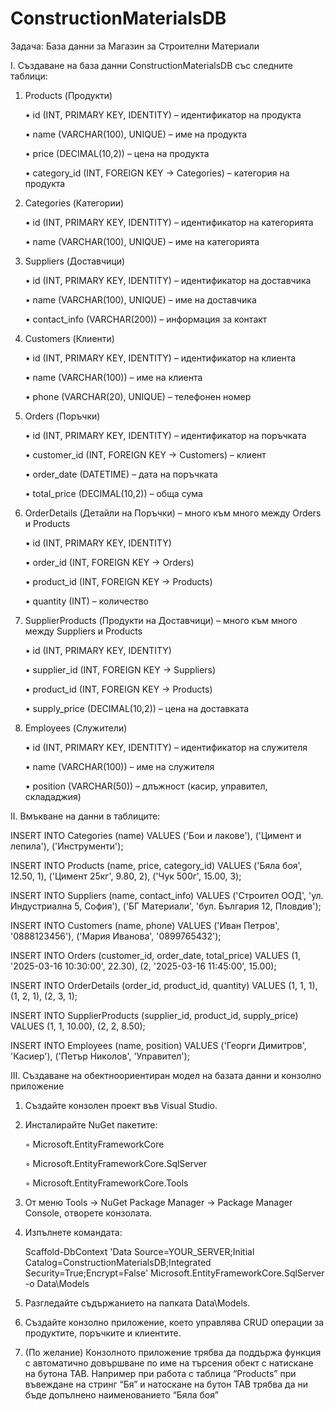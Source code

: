 # ConstructionMaterialsDB

Задача: База данни за Магазин за Строителни Материали

I. Създаване на база данни ConstructionMaterialsDB със следните таблици:

1. Products (Продукти)
    
    • id (INT, PRIMARY KEY, IDENTITY) – идентификатор на продукта
   
    • name (VARCHAR(100), UNIQUE) – име на продукта
   
    • price (DECIMAL(10,2)) – цена на продукта
   
    • category_id (INT, FOREIGN KEY → Categories) – категория на продукта
   
2. Categories (Категории)
   
    • id (INT, PRIMARY KEY, IDENTITY) – идентификатор на категорията
   
    • name (VARCHAR(100), UNIQUE) – име на категорията
   
3. Suppliers (Доставчици)
   
    • id (INT, PRIMARY KEY, IDENTITY) – идентификатор на доставчика
   
    • name (VARCHAR(100), UNIQUE) – име на доставчика
   
    • contact_info (VARCHAR(200)) – информация за контакт
   
4. Customers (Клиенти)
   
    • id (INT, PRIMARY KEY, IDENTITY) – идентификатор на клиента
   
    • name (VARCHAR(100)) – име на клиента
   
    • phone (VARCHAR(20), UNIQUE) – телефонен номер
   
5. Orders (Поръчки)
    
    • id (INT, PRIMARY KEY, IDENTITY) – идентификатор на поръчката
    
    • customer_id (INT, FOREIGN KEY → Customers) – клиент
    
    • order_date (DATETIME) – дата на поръчката
    
    • total_price (DECIMAL(10,2)) – обща сума
    
6. OrderDetails (Детайли на Поръчки) – много към много между Orders и Products
    
    • id (INT, PRIMARY KEY, IDENTITY)
    
    • order_id (INT, FOREIGN KEY → Orders)
    
    • product_id (INT, FOREIGN KEY → Products)
    
    • quantity (INT) – количество
    
7. SupplierProducts (Продукти на Доставчици) – много към много между Suppliers и Products
    
    • id (INT, PRIMARY KEY, IDENTITY)
    
    • supplier_id (INT, FOREIGN KEY → Suppliers)

    • product_id (INT, FOREIGN KEY → Products)
    
    • supply_price (DECIMAL(10,2)) – цена на доставката
    
8. Employees (Служители)
    
    • id (INT, PRIMARY KEY, IDENTITY) – идентификатор на служителя
    
    • name (VARCHAR(100)) – име на служителя
    
    • position (VARCHAR(50)) – длъжност (касир, управител, склададжия)
   
II. Вмъкване на данни в таблиците:

INSERT INTO Categories (name) VALUES
('Бои и лакове'),
('Цимент и лепила'),
('Инструменти');

INSERT INTO Products (name, price, category_id) VALUES
('Бяла боя', 12.50, 1),
('Цимент 25кг', 9.80, 2),
('Чук 500г', 15.00, 3);

INSERT INTO Suppliers (name, contact_info) VALUES
('Строител ООД', 'ул. Индустриална 5, София'),
('БГ Материали', 'бул. България 12, Пловдив');

INSERT INTO Customers (name, phone) VALUES
('Иван Петров', '0888123456'),
('Мария Иванова', '0899765432');

INSERT INTO Orders (customer_id, order_date, total_price) VALUES
(1, '2025-03-16 10:30:00', 22.30),
(2, '2025-03-16 11:45:00', 15.00);

INSERT INTO OrderDetails (order_id, product_id, quantity) VALUES
(1, 1, 1),
(1, 2, 1),
(2, 3, 1);

INSERT INTO SupplierProducts (supplier_id, product_id, supply_price) VALUES
(1, 1, 10.00),
(2, 2, 8.50);

INSERT INTO Employees (name, position) VALUES
('Георги Димитров', 'Касиер'),
('Петър Николов', 'Управител');

III. Създаване на обектноориентиран модел на базата данни и конзолно приложение

1. Създайте конзолен проект във Visual Studio.

2. Инсталирайте NuGet пакетите:

    ◦ Microsoft.EntityFrameworkCore
    
    ◦ Microsoft.EntityFrameworkCore.SqlServer
    
    ◦ Microsoft.EntityFrameworkCore.Tools
    
3. От меню Tools → NuGet Package Manager → Package Manager Console, отворете конзолата.

4. Изпълнете командата:

   Scaffold-DbContext 'Data Source=YOUR_SERVER;Initial Catalog=ConstructionMaterialsDB;Integrated Security=True;Encrypt=False' Microsoft.EntityFrameworkCore.SqlServer -o Data\Models
   
5. Разгледайте съдържанието на папката Data\Models.

6. Създайте конзолно приложение, което управлява CRUD операции за продуктите, поръчките и клиентите.

7. (По желание) Конзолното приложение трябва да поддържа функция с автоматично довършване по име на търсения обект с натискане на бутона TAB. Например при работа с таблица “Products” при въвеждане на стринг “Бя” и натоскане на бутон TAB трябва да ни бъде допълнено наименованието “Бяла боя”
